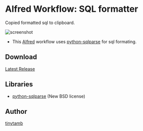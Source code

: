 # Alfred Workflow: SQL formatter

Copied formatted sql to clipboard.

![screenshot](https://github.com/tinytamb/alfred-sqlparse/raw/master/screenshot.gif)

* This [Alfred](https://www.alfredapp.com/)
 workflow uses [python-sqlparse](https://github.com/andialbrecht/sqlparse) for sql formating.

## Download

[Latest Release](https://github.com/tinytamb/alfred-sqlparse/releases/latest/download/SQL%20formatter.alfredworkflow)

## Libraries

* [python-sqlparse](https://github.com/andialbrecht/sqlparse) (New BSD license)

## Author

[tinytamb](https://github.com/tinytamb)
